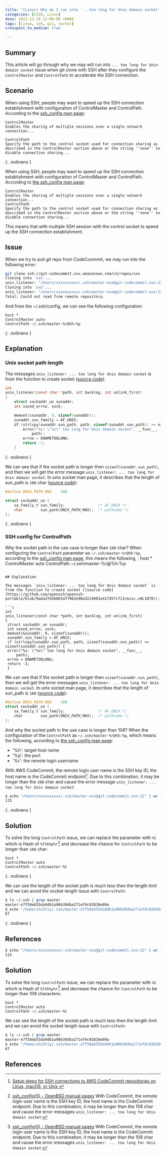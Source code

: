 ```yaml
---
title: "[Linux] Why do I run into '...too long for Unix domain socket' when git clone with SSH?"
categories: [CSIE, Linux]
date: 2021-12-28 22:00:00 +0000
tags: [linux, ssh, git, socket]
crosspost_to_medium: true

---
```


## Summary

This article will go through why we may will run into `... too long for Unix domain socket` issue when git clone with SSH after they configure the `ControlMaster` and `ControlPath` to accelerate the SSH connection.

## Scenario

When using SSH, people may want to speed up the SSH connection establishment with configuration of ControlMaster and ControlPath. According to the [ssh_config man page](https://linux.die.net/man/5/ssh_config):

```
ControlMaster
Enables the sharing of multiple sessions over a single network connection...

ControlPath
Specify the path to the control socket used for connection sharing as described in the ControlMaster section above or the string ''none'' to disable connection sharing...
```
{: .nolineno }

When using SSH, people may want to speed up the SSH connection establishment with configuration of ControlMaster and ControlPath. According to [the ssh_config man page](https://linux.die.net/man/5/ssh_config):

```
ControlMaster
Enables the sharing of multiple sessions over a single network connection...
ControlPath
Specify the path to the control socket used for connection sharing as described in the ControlMaster section above or the string ''none'' to disable connection sharing...
```

This means that with multiple SSH session with the control socket to speed up the SSH connection establishment.

## Issue

When we try to pull git repo from CodeCoommit, we may run into the following error:

```bash
git clone ssh://git-codecommit.xxx.amazonaws.com/v1/repos/xxx
Cloning into 'xxx'...
unix_listener: "/Users/xxxxxxxxxx/.ssh/master-xxx@git-codecommit.xxx:22" too long for Unix domain socket
Cloning into 'xxx'...
unix_listener: "/Users/xxxxxxxxxx/.ssh/master-xxx@git-codecommit.xxx:22" too long for Unix domain socket
fatal: Could not read from remote repository.
```

And from the ~/.ssh/config, we can see the following configuration:

```config
host *
ControlMaster auto
ControlPath ~/.ssh/master-%r@%h:%p
```
{: .nolineno }

## Explanation

### Unix socket path length

The messages `unix_listener: ... too long for Unix domain socket` is from the function to create socket ([source code](https://github.com/openssh/openssh-portable/blob/9ada37d36003a77902e90a3214981e417457cf13/misc.c#L1070)):

```c
int
unix_listener(const char *path, int backlog, int unlink_first)
{
	struct sockaddr_un sunaddr;
	int saved_errno, sock;

	memset(&sunaddr, 0, sizeof(sunaddr));
	sunaddr.sun_family = AF_UNIX;
	if (strlcpy(sunaddr.sun_path, path, sizeof(sunaddr.sun_path)) >= sizeof(sunaddr.sun_path)) {
		error("%s: \"%s\" too long for Unix domain socket", __func__,
		    path);
		errno = ENAMETOOLONG;
		return -1;
	}
```
{: .nolineno }

We can see that if the socket path is longer then `sizeof(sunaddr.sun_path)`, and then we will get the error message `unix_listener: ... too long for Unix domain socket`. In unix socket man page, it describes that the length of sun_path is `108` char ([source code](https://linux.die.net/man/7/unix)):

```c
#define UNIX_PATH_MAX    108

struct sockaddr_un {
    sa_family_t sun_family;               /* AF_UNIX */
    char        sun_path[UNIX_PATH_MAX];  /* pathname */
};
```
{: .nolineno }

### SSH config for ControlPath

Why the socket path in the use case is longer than `108` char? When configuring the `ControlPath` parameter as `~/.ssh/master-%r@%h:%p`, according to the [ssh_config man page](https://man.openbsd.org/ssh_config.5), this means the following, :
host *
ControlMaster auto
ControlPath ~/.ssh/master-%r@%h:%p
```

## Explanation

The messages `unix_listener: ... too long for Unix domain socket` is from the function to create socket ([source code](https://github.com/openssh/openssh-portable/blob/9ada37d36003a77902e90a3214981e417457cf13/misc.c#L1070)):

```c
int
unix_listener(const char *path, int backlog, int unlink_first)
{
 struct sockaddr_un sunaddr;
 int saved_errno, sock;
 memset(&sunaddr, 0, sizeof(sunaddr));
 sunaddr.sun_family = AF_UNIX;
 if (strlcpy(sunaddr.sun_path, path, sizeof(sunaddr.sun_path)) >= sizeof(sunaddr.sun_path)) {
 error("%s: \"%s\" too long for Unix domain socket", __func__,
     path);
 errno = ENAMETOOLONG;
 return -1;
 }
```

We can see that if the socket path is longer then `sizeof(sunaddr.sun_path)`, then we will get the error messages `unix_listener: ... too long for Unix domain socket`. In unix socket man page, it describes that the length of sun_path is `108` ([source code](https://linux.die.net/man/7/unix)):

```c
#define UNIX_PATH_MAX    108
struct sockaddr_un {
    sa_family_t sun_family;               /* AF_UNIX */
    char        sun_path[UNIX_PATH_MAX];  /* pathname */
};
```

And why the socket path in the use case is longer than 108? When the configuration of the `ControlPath` as `~/.ssh/master-%r@%h:%p`, which means the following, according to [the ssh_config man page](https://man.openbsd.org/ssh_config.5):

- '%h': target host name
- '%p': the port
- '%r': the remote login username

With AWS CodeCommit, the remote login user name is the SSH key ID, the host name is the CodeCommit endpoint[^2]. Due to this combination, it may be longer than the `108` char and cause the error message `unix_listener: ... too long for Unix domain socket`:

```bash
$ echo "/Users/xxxxxxxxxx/.ssh/master-xxx@git-codecommit.xxx:22" | wc -m
115
```
{: .nolineno }

## Solution

To solve the long `ControlPath` issue, we can replace the parameter with `%C` which is Hash of `%l%h%p%r`[^1] and decrease the chance for `ControlPath` to be longer than `108` char:

```config
host *
ControlMaster auto
ControlPath ~/.ssh/master-%C
```
{: .nolineno }

We can see the length of the socket path is much less then the length limit and we can avoid the socket length issue with `ControlPath`:

```bash
$ ls ~/.ssh | grep master
master-e7f58eb55da9db1a90b39dba271ef9c92838e09a
$ echo "/home/shihtiy/.ssh/master-e7f58eb55da9db1a90b39dba271ef9c92838e09a" | wc -m
67
```
{: .nolineno }

## References

[^2]: [Setup steps for SSH connections to AWS CodeCommit repositories on Linux, macOS, or Unix ](https://docs.aws.amazon.com/codecommit/latest/userguide/setting-up-ssh-unixes.html)
[^1]: [ssh_config(5) - OpenBSD manual pages](https://man.openbsd.org/ssh_config.5)
With CodeCommit, the remote login user name is the SSH key ID, the host name is the CodeCommit endpoint. Due to this combination, it may be longer than the 108 char and cause the error messages `unix_listener: ... too long for Unix domain socket`:

```bash
$ echo "/Users/xxxxxxxxxx/.ssh/master-xxx@git-codecommit.xxx:22" | wc -m
115
```

## Solution

To solve the long `ControlPath` issue, we can replace the parameter with `%C` which is Hash of `%l%h%p%r`[^1] and decrease the chance for `ControlPath` to be longer than 108 characters:

```config
host *
ControlMaster auto
ControlPath ~/.ssh/master-%C
```

We can see the length of the socket path is much less then the length limit and we can avoid the socket length issue with `ControlPath`:

```bash
$ ls ~/.ssh | grep master
master-e7f58eb55da9db1a90b39dba271ef9c92838e09a
$ echo "/home/shihtiy/.ssh/master-e7f58eb55da9db1a90b39dba271ef9c92838e09a" | wc -m
67
```

## References

[^2]: [Setup steps for SSH connections to AWS CodeCommit repositories on Linux, macOS, or Unix ](https://docs.aws.amazon.com/codecommit/latest/userguide/setting-up-ssh-unixes.html)
[^1]: https://man.openbsd.org/ssh_config.5
